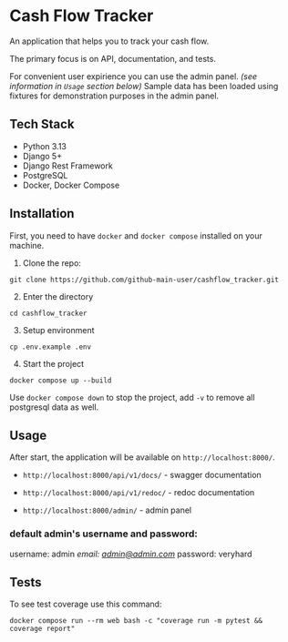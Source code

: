 # Cash Flow Tracker

An application that helps you to track your cash flow. 

The primary focus is on API, documentation, and tests.

For convenient user expirience you can use the admin panel. *(see information in `Usage` section below)*
Sample data has been loaded using fixtures for demonstration purposes in the admin panel.


## Tech Stack

- Python 3.13
- Django 5+
- Django Rest Framework
- PostgreSQL
- Docker, Docker Compose

## Installation

First, you need to have `docker` and `docker compose` installed on your machine.

1. Clone the repo:
```shell
git clone https://github.com/github-main-user/cashflow_tracker.git
```

2. Enter the directory
```shell
cd cashflow_tracker
```

3. Setup environment
```shell
cp .env.example .env
```

4. Start the project
```shell
docker compose up --build
```

Use `docker compose down` to stop the project, add `-v` to remove all postgresql data as well.

## Usage

After start, the application will be available on `http://localhost:8000/`.

- `http://localhost:8000/api/v1/docs/` - swagger documentation
- `http://localhost:8000/api/v1/redoc/` - redoc documentation

- `http://localhost:8000/admin/` - admin panel

### default admin's username and password:
username: admin
*email: admin@admin.com*
password: veryhard

## Tests

To see test coverage use this command:

```shell
docker compose run --rm web bash -c "coverage run -m pytest && coverage report"
```
